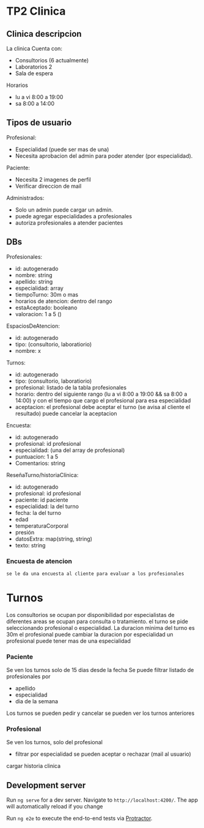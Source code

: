 # TP2 Clinica

## Clinica descripcion
La clinica Cuenta con:
 - Consultorios (6 actualmente)
 - Laboratorios 2
 - Sala de espera

 Horarios 
  - lu a vi 8:00 a 19:00
  - sa 8:00 a 14:00

## Tipos de usuario
Profesional: 
 - Especialidad (puede ser mas de una)
 - Necesita aprobacion del admin para poder atender (por especialidad).

Paciente:
 - Necesita 2 imagenes de perfil
 - Verificar direccion de mail

Administrados:
 - Solo un admin puede cargar un admin.
 - puede agregar especialidades a profesionales
 - autoriza profesionales a atender pacientes

## DBs
Profesionales:
 - id: autogenerado
 - nombre: string
 - apellido: string
 - especialidad: array
 - tiempoTurno: 30m o mas
 - horarios de atencion: dentro del rango
 - estaAceptado: booleano
 - valoracion: 1 a 5 ()

EspaciosDeAtencion:
 - id: autogenerado
 - tipo: (consultorio, laboratiorio)
 - nombre: x

Turnos:
 - id: autogenerado
 - tipo: (consultorio, laboratiorio)
 - profesional: listado de la tabla profesionales
 - horario: dentro del siguiente rango (lu a vi 8:00 a 19:00 && sa 8:00 a 14:00) y con el tiempo que cargo el profesional para esa especialidad
 - aceptacion: el profesional debe aceptar el turno (se avisa al cliente el resultado) 
    puede cancelar la aceptacion

Encuesta:
 - id: autogenerado
 - profesional: id profesional
 - especialidad: (una del array de profesional)
 - puntuacion: 1 a 5
 - Comentarios: string 

ReseñaTurno/historiaClínica:
 - id: autogenerado
 - profesional: id profesional
 - paciente: id paciente
 - especialidad: la del turno 
 - fecha: la del turno
 - edad
 - temperaturaCorporal
 - presión
 - datosExtra: map(string, string)
 - texto: string

### Encuesta de atencion
    se le da una encuesta al cliente para evaluar a los profesionales


# Turnos
Los consultorios se ocupan por disponibilidad por especialistas de diferentes areas
se ocupan para consulta o tratamiento.
el turno se pide seleccionando profesional o especialidad. La duracion minima del turno es 30m
el profesional puede cambiar la duracion por especialidad
un profesional puede tener mas de una especialidad

### Paciente
Se ven los turnos solo de 15 dias desde la fecha
Se puede filtrar listado de profesionales por 
- apellido
- especialidad
- dia de la semana

Los turnos se pueden pedir y cancelar
se pueden ver los turnos anteriores

### Profesional
Se ven los turnos, solo del profesional
- filtrar por especialidad
se pueden aceptar o rechazar (mail al usuario)

cargar historia clinica






## Development server

Run `ng serve` for a dev server. Navigate to `http://localhost:4200/`. The app will automatically reload if you change

Run `ng e2e` to execute the end-to-end tests via [Protractor](http://www.protractortest.org/).